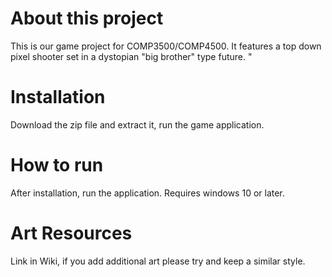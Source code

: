 # About this project
This is our game project for COMP3500/COMP4500. It features a top down pixel shooter set in a dystopian "big brother" type future.
"
# Installation 
Download the zip file and extract it, run the game application.

# How to run
After installation, run the application.
Requires windows 10 or later.

# Art Resources
Link in Wiki, if you add additional art please try and keep a similar style.
